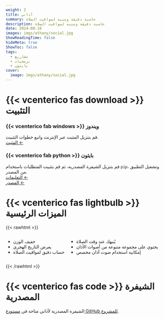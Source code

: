 ```yaml
---
weight: 2
title: أذاني
summary: حاسبة دقيقة ومنبه لمواقيت الصلاة
description: حاسبة دقيقة ومنبه لمواقيت الصلاة
date: 2024-08-16
images: imgs/athany/social.jpg
ShowReadingTime: false
hideMeta: true
ShowToc: false
tags:
  - مشاريع
  - برمجيات
  - بايثون
cover:
  image: imgs/athany/social.jpg
---
```


# {{< vcenterico fas download >}} التثبيت

<div class="grid-container">
<div class="grid-item">

### {{< vcenterico fab windows >}} **ويندوز**

قم بتنزيل المثبت عبر الإنترنت واتبع خطوات التثبيت.  
[المثبت ←](https://github.com/0xzer0x/quran-companion/releases/download/v1.1.9/qc_online_installer_x64_win.exe)

</div>
<div class="grid-item">

### {{< vcenterico fab python >}} **بايثون**

قم بتنزيل الشيفرة المصدرية، ثم قم بتثبيت المتطلبات باستخدام `pip`، وتشغيل التطبيق من المصدر.<br/>
[التعليمات ←](https://github.com/0xzer0x/athany?tab=readme-ov-file#installation)<br/>
[المصدر ←](https://github.com/0xzer0x/athany/archive/refs/tags/1.2.1-stable.zip)

</div>
</div>

# {{< vcenterico fas lightbulb >}} الميزات الرئيسية

{{< rawhtml >}}

<div style="display: flex; gap: 1em;">
    <div>
      <ul>
        <li>خفيف الوزن</li>
        <li>يعرض التاريخ الهجري</li>
        <li>حساب دقيق لمواقيت الصلاة</li>
      </ul>
    </div>
    <div>
      <ul>
        <li>يُنبهك عند وقت الصلاة</li>
        <li>يحتوي على مجموعة متنوعة من أصوات الأذان</li>
        <li>إمكانية استخدام صوت أذان مخصص</li>
      </ul>
    </div>
</div>

{{< /rawhtml >}}

# {{< vcenterico fas code >}} الشيفرة المصدرية

الشيفرة المصدرية لأذاني متاحة في [مستودع GitHub للمشروع](https://github.com/0xzer0x/athany).
